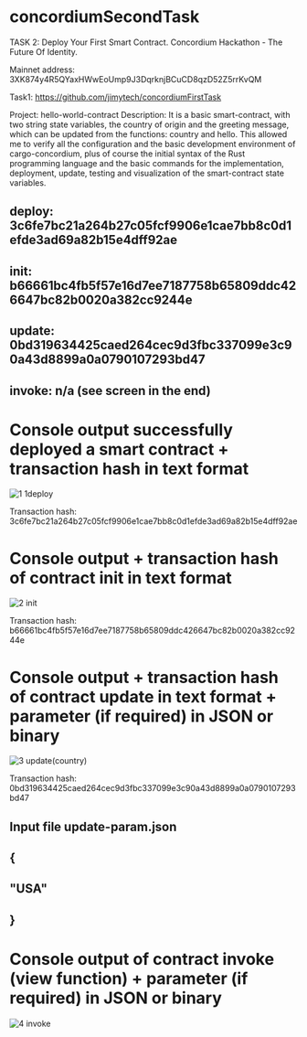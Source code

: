 # concordiumSecondTask
TASK 2: Deploy Your First Smart Contract. Concordium Hackathon - The Future Of Identity. 

Mainnet address: 3XK874y4R5QYaxHWwEoUmp9J3DqrknjBCuCD8qzD52Z5rrKvQM

Task1: https://github.com/jimytech/concordiumFirstTask

Project: hello-world-contract
Description: It is a basic smart-contract, with two string state variables, the country of origin and the greeting message, which can be updated from the functions: country and hello. This allowed me to verify all the configuration and the basic development environment of cargo-concordium, plus of course the initial syntax of the Rust programming language and the basic commands for the implementation, deployment, update, testing and visualization of the smart-contract state variables.


## deploy: 3c6fe7bc21a264b27c05fcf9906e1cae7bb8c0d1efde3ad69a82b15e4dff92ae
## init: b66661bc4fb5f57e16d7ee7187758b65809ddc426647bc82b0020a382cc9244e
## update: 0bd319634425caed264cec9d3fbc337099e3c90a43d8899a0a0790107293bd47
## invoke: n/a (see screen in the end)

# Console output successfully deployed a smart contract + transaction hash in text format 

![1 1deploy](https://user-images.githubusercontent.com/39538184/218757541-fbccc459-dc22-4e50-a95e-b570c60137d2.png)

Transaction hash: 3c6fe7bc21a264b27c05fcf9906e1cae7bb8c0d1efde3ad69a82b15e4dff92ae

# Console output + transaction hash of contract init in text format

![2 init](https://user-images.githubusercontent.com/39538184/218757907-4dac3c4d-af71-442d-a2d8-f27a75071583.png)

Transaction hash: b66661bc4fb5f57e16d7ee7187758b65809ddc426647bc82b0020a382cc9244e

# Console output + transaction hash of contract update in text format + parameter (if required) in JSON or binary

![3 update(country)](https://user-images.githubusercontent.com/39538184/218758334-53dd5e44-beae-48f4-89db-736e2a5eb295.png)

Transaction hash: 0bd319634425caed264cec9d3fbc337099e3c90a43d8899a0a0790107293bd47 
## Input file update-param.json
## {
##     "USA"
## }

# Console output of contract invoke (view function) + parameter (if required) in JSON or binary

![4 invoke](https://user-images.githubusercontent.com/39538184/218758521-366458a7-22b1-47d4-bb2f-4437ad929835.png)

